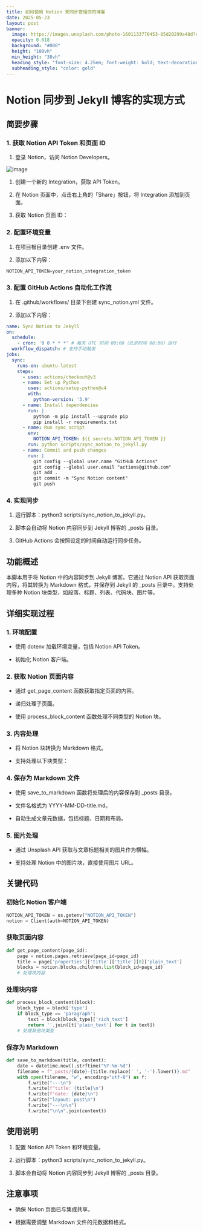 ```yaml
---
title: 如何使用 Notion 来同步管理你的博客
date: 2025-05-23
layout: post
banner:
  image: https://images.unsplash.com/photo-1601133770453-85d20299a48d?crop=entropy&cs=tinysrgb&fit=max&fm=jpg&ixid=M3w2OTIwMzJ8MHwxfHJhbmRvbXx8fHx8fHx8fDE3NDgwMjQ4ODZ8&ixlib=rb-4.1.0&q=80&w=1080
  opacity: 0.618
  background: "#000"
  height: "100vh"
  min_height: "38vh"
  heading_style: "font-size: 4.25em; font-weight: bold; text-decoration: underline"
  subheading_style: "color: gold"
---
```


# Notion 同步到 Jekyll 博客的实现方式

## 简要步骤

### 1. 获取 Notion API Token 和页面 ID

1. 登录 Notion，访问 Notion Developers。

![image](https://prod-files-secure.s3.us-west-2.amazonaws.com/a7a0cc5a-89b9-4cda-8686-1fba0ca52f40/d19c1afe-dea5-4312-9333-786b0ba83054/image.png?X-Amz-Algorithm=AWS4-HMAC-SHA256&X-Amz-Content-Sha256=UNSIGNED-PAYLOAD&X-Amz-Credential=ASIAZI2LB466QPWSO55O%2F20250523%2Fus-west-2%2Fs3%2Faws4_request&X-Amz-Date=20250523T182806Z&X-Amz-Expires=3600&X-Amz-Security-Token=IQoJb3JpZ2luX2VjEDkaCXVzLXdlc3QtMiJIMEYCIQDC6sWq0pXrywzTPFBro8fuGeerQWBQ0ucnQ%2By%2F6iFsBwIhAOVMeMLD7BkMEXyOXkJjqYMiKLrJN4X3P3jLYbotLO0zKogECPL%2F%2F%2F%2F%2F%2F%2F%2F%2F%2FwEQABoMNjM3NDIzMTgzODA1Igw%2FkytmWdHgWKzc4Qcq3AN2uDdIKde02cScKgtZpKMEKNyS%2BuJyC7DeSJzRGjEm3Ak6M9HWLbeUHkvF7AkQYzfLjsfKF35Hm2GSMorGcXzn6qVcTezNNGTIufqCPoesLGKE4tnmGaW%2FlU95YwRoxOJdTDrYm554h1efIxdhFaRqRViN0ZK5yapWT10GQBNOhcA4Ht4ySQAQ5RJAsZr%2FjAJPFulbo2FCHT1MfZTOIQY827Dh1lM7GKgWR56ImRNEUhDyFwps4CT9YAfqVfk%2BMjuyVG8EDCPGeN0T7VRAZGzewpsTdrbcb%2B9fFg0B4HaOyB8lx65dycGi7jnTse3bwp2NtVTomeBO%2BjTeHB3MWol59HLkJW9gLcnJ7a%2BYV2EBjSa%2BX4PAFSLmW9KR5w9Un75894FUFhlCwsRQYnaBqshJQAJ%2B3zg10KX%2Fkv59bpByWJ0Rxyj6G2ALJiQDwqYycR2DMD9nAXh5tBoyjwyZUETAUxvf%2F7w%2FWxb1Rd3Xbrmt%2Bpu%2FSqEZJ5lPQq6417ovaP07su209jYvGaf4ME9cUtA%2BMt%2F7MAT7hVNCDyaxET5L4nzCnBjkxlKxOcKfuK%2B%2BsYL2NNziV%2BAVrYOPWEc3hBM4OUUsbuR%2BKycMS1Q%2F1bn%2FpoIE7u%2Bif4TB%2Bj%2F%2BvTD218LBBjqkAdwLjtzOFA%2BMvf0WMuSdpBQfDvsHMGMo8FvNoyhzD7MYWc1ggKQOgL4YPjwQJIPrNqaM54B89WI9Gq01viBgjmrejZW7USqzs%2F4gL2DTcpkVuOIWgdcwWuCmNjllVresOWSPdgGYoYHowKe0mixA%2FqqQY0Qr24e%2FphwRXnRCmsU81kPkC6n7iS1Q7qjqQGOAGp0l%2FTeXbEUkEdcWIZKoIH7%2BA4f3&X-Amz-Signature=e0a2d04d2405a32b37eb7787ecfe11334d32954cf79bba6c41a01cba39818aad&X-Amz-SignedHeaders=host&x-id=GetObject)

1. 创建一个新的 Integration，获取 API Token。

1. 在 Notion 页面中，点击右上角的「Share」按钮，将 Integration 添加到页面。

1. 获取 Notion 页面 ID：


### 2. 配置环境变量

1. 在项目根目录创建 .env 文件。

1. 添加以下内容：

```javascript
NOTION_API_TOKEN=your_notion_integration_token
```

### 3. 配置 GitHub Actions 自动化工作流

1. 在 .github/workflows/ 目录下创建 sync_notion.yml 文件。

1. 添加以下内容：

```yaml
name: Sync Notion to Jekyll
on:
  schedule:
    - cron: '0 0 * * *' # 每天 UTC 时间 00:00（北京时间 08:00）运行
  workflow_dispatch: # 支持手动触发
jobs:
  sync:
    runs-on: ubuntu-latest
    steps:
      - uses: actions/checkout@v3
      - name: Set up Python
        uses: actions/setup-python@v4
        with:
          python-version: '3.9'
      - name: Install dependencies
        run: |
          python -m pip install --upgrade pip
          pip install -r requirements.txt
      - name: Run sync script
        env:
          NOTION_API_TOKEN: ${{ secrets.NOTION_API_TOKEN }}
        run: python scripts/sync_notion_to_jekyll.py
      - name: Commit and push changes
        run: |
          git config --global user.name "GitHub Actions"
          git config --global user.email "actions@github.com"
          git add .
          git commit -m "Sync Notion content"
          git push
```

### 4. 实现同步

1. 运行脚本：python3 scripts/sync_notion_to_jekyll.py。

1. 脚本会自动将 Notion 内容同步到 Jekyll 博客的 _posts 目录。

1. GitHub Actions 会按照设定的时间自动运行同步任务。

## 功能概述

本脚本用于将 Notion 中的内容同步到 Jekyll 博客。它通过 Notion API 获取页面内容，将其转换为 Markdown 格式，并保存到 Jekyll 的 _posts 目录中。支持处理多种 Notion 块类型，如段落、标题、列表、代码块、图片等。

## 详细实现过程

### 1. 环境配置

- 使用 dotenv 加载环境变量，包括 Notion API Token。

- 初始化 Notion 客户端。

### 2. 获取 Notion 页面内容

- 通过 get_page_content 函数获取指定页面的内容。

- 递归处理子页面。

- 使用 process_block_content 函数处理不同类型的 Notion 块。

### 3. 内容处理

- 将 Notion 块转换为 Markdown 格式。

- 支持处理以下块类型：


### 4. 保存为 Markdown 文件

- 使用 save_to_markdown 函数将处理后的内容保存到 _posts 目录。

- 文件名格式为 YYYY-MM-DD-title.md。

- 自动生成文章元数据，包括标题、日期和布局。

### 5. 图片处理

- 通过 Unsplash API 获取与文章标题相关的图片作为横幅。

- 支持处理 Notion 中的图片块，直接使用图片 URL。

## 关键代码

### 初始化 Notion 客户端

```python
NOTION_API_TOKEN = os.getenv("NOTION_API_TOKEN")
notion = Client(auth=NOTION_API_TOKEN)
```

### 获取页面内容

```python
def get_page_content(page_id):
    page = notion.pages.retrieve(page_id=page_id)
    title = page['properties']['title']['title'][0]['plain_text']
    blocks = notion.blocks.children.list(block_id=page_id)
    # 处理块内容
```

### 处理块内容

```python
def process_block_content(block):
    block_type = block['type']
    if block_type == 'paragraph':
        text = block[block_type]['rich_text']
        return ''.join([t['plain_text'] for t in text])
    # 处理其他块类型
```

### 保存为 Markdown

```python
def save_to_markdown(title, content):
    date = datetime.now().strftime("%Y-%m-%d")
    filename = f"_posts/{date}-{title.replace(' ', '-').lower()}.md"
    with open(filename, "w", encoding="utf-8") as f:
        f.write("---\n")
        f.write(f"title: {title}\n")
        f.write(f"date: {date}\n")
        f.write("layout: post\n")
        f.write("---\n\n")
        f.write("\n\n".join(content))
```

## 使用说明

1. 配置 Notion API Token 和环境变量。

1. 运行脚本：python3 scripts/sync_notion_to_jekyll.py。

1. 脚本会自动将 Notion 内容同步到 Jekyll 博客的 _posts 目录。

## 注意事项

- 确保 Notion 页面已与集成共享。

- 根据需要调整 Markdown 文件的元数据和格式。
